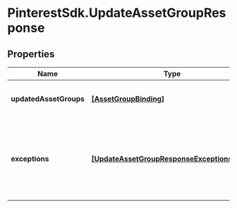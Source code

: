 # PinterestSdk.UpdateAssetGroupResponse

## Properties

Name | Type | Description | Notes
------------ | ------------- | ------------- | -------------
**updatedAssetGroups** | [**[AssetGroupBinding]**](AssetGroupBinding.md) | A list of successfully edited asset groups. | [optional] 
**exceptions** | [**[UpdateAssetGroupResponseExceptionsInner]**](UpdateAssetGroupResponseExceptionsInner.md) | A list of errors associated with the asset groups. Will be returned if there is an error. | [optional] 


